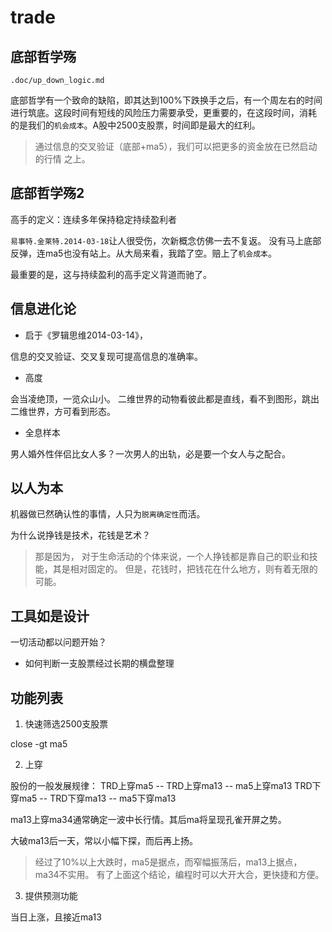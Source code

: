 # trade

## 底部哲学殇

  `.doc/up_down_logic.md`

  底部哲学有一个致命的缺陷，即其达到100%下跌换手之后，有一个周左右的时间
  进行筑底。这段时间有短线的风险压力需要承受，更重要的，在这段时间，消耗
  的是我们的`机会成本`。A股中2500支股票，时间即是最大的红利。

> 通过信息的交叉验证（底部+ma5），我们可以把更多的资金放在已然启动的行情
  之上。

## 底部哲学殇2

  高手的定义：连续多年保持稳定持续盈利者

  `易事特.金莱特.2014-03-18`让人很受伤，次新概念仿佛一去不复返。
  没有马上底部反弹，连ma5也没有站上。从大局来看，我踏了空。赔上了`机会成本`。

  最重要的是，这与持续盈利的高手定义背道而驰了。

## 信息进化论

  * 启于《罗辑思维2014-03-14》，

  信息的交叉验证、交叉复现可提高信息的准确率。

  * 高度

  会当凌绝顶，一览众山小。
  二维世界的动物看彼此都是直线，看不到图形，跳出二维世界，方可看到形态。

  * 全息样本

  男人婚外性伴侣比女人多？一次男人的出轨，必是要一个女人与之配合。

## 以人为本

  机器做已然确认性的事情，人只为`脱离确定性`而活。

  为什么说挣钱是技术，花钱是艺术？

> 那是因为，
  对于生命活动的个体来说，一个人挣钱都是靠自己的职业和技能，其是相对固定的。
  但是，花钱时，把钱花在什么地方，则有着无限的可能。

## 工具如是设计 

  一切活动都以问题开始？

  * 如何判断一支股票经过长期的横盘整理


## 功能列表

  1. 快速筛选2500支股票

  close -gt ma5 

  2. 上穿

  股份的一般发展规律：
  TRD上穿ma5    --  TRD上穿ma13 -- ma5上穿ma13
  TRD下穿ma5    --  TRD下穿ma13 -- ma5下穿ma13

  ma13上穿ma34通常确定一波中长行情。其后ma将呈现孔雀开屏之势。

  大破ma13后一天，常以小幅下探，而后再上扬。

> 经过了10%以上大跌时，ma5是据点，而窄幅振荡后，ma13上据点，ma34不实用。
> 有了上面这个结论，编程时可以大开大合，更快捷和方便。

  3. 提供预测功能

  当日上涨，且接近ma13

